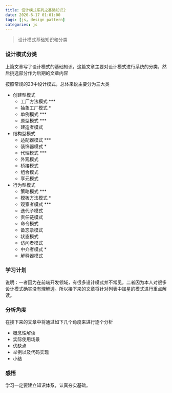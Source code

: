 ```yaml
---
title: 设计模式系列之基础知识2
date: 2020-6-17 01:01:00
tags: [js, design pattern]
categories: js
---
```


> 设计模式基础知识和分类

<!-- more -->

### 设计模式分类

上篇文章写了设计模式的基础知识，这篇文章主要对设计模式进行系统的分类，然后挑选部分作为后期的文章内容

按照常规的23中设计模式，总体来说主要分为三大类

- 创建型模式
    + 工厂方法模式 ***
    + 抽象工厂模式 *
    + 单例模式 ***
    + 原型模式 ***
    + 建造者模式
- 结构型模式
    + 适配器模式 ***
    + 装饰器模式 *
    + 代理模式 ***
    + 外观模式
    + 桥接模式
    + 组合模式
    + 享元模式
- 行为型模式
    + 策略模式 ***
    + 模板方法模式 *
    + 观察者模式 ***
    + 迭代子模式
    + 责任链模式
    + 命令模式
    + 备忘录模式
    + 状态模式
    + 访问者模式
    + 中介者模式 *
    + 解释器模式

### 学习计划

说明：一者因为在前端开发领域，有很多设计模式并不常见，二者因为本人对很多设计模式确实没有理解透。所以接下来的文章将针对列表中加星的模式进行重点解读。

### 分析角度

在接下来的文章中将通过如下几个角度来进行逐个分析

- 概念性解读
- 实际使用场景
- 优缺点
- 举例以及代码实现
- 小结

### 感悟

学习一定要建立知识体系，认真夯实基础。
